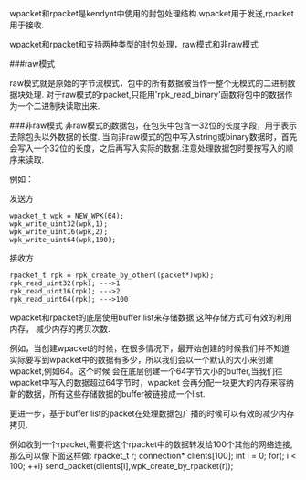wpacket和rpacket是kendynt中使用的封包处理结构.wpacket用于发送,rpacket用于接收.

wpacket和rpacket和支持两种类型的封包处理，raw模式和非raw模式

###raw模式

raw模式就是原始的字节流模式，包中的所有数据被当作一整个无模式的二进制数据块处理.
对于raw模式的rpacket,只能用'rpk_read_binary'函数将包中的数据作为一个二进制块读取出来.

###非raw模式
非raw模式的数据包，在包头中包含一32位的长度字段，用于表示去除包头以外数据的长度.
当向非raw模式的包中写入string或binary数据时，首先会写入一个32位的长度，之后再写入实际的数据.注意处理数据包时要按写入的顺序来读取.

例如：

发送方

	wpacket_t wpk = NEW_WPK(64);
	wpk_write_uint32(wpk,1);
	wpk_write_uint16(wpk,2);
	wpk_write_uint64(wpk,100);


接收方
	
	rpacket_t rpk = rpk_create_by_other((packet*)wpk);
	rpk_read_uint32(rpk); --->1		
	rpk_read_uint16(rpk); --->2
	rpk_read_uint64(rpk); --->100


wpacket和rpacket的底层使用buffer list来存储数据,这种存储方式可有效的利用内存，
减少内存的拷贝次数.


例如，当创建wpacket的时候，在很多情况下，最开始创建的时候我们并不知道实际要写到wpacket中的数据有多少，所以我们会以一个默认的大小来创建wpacket,例如64。这个时候
会在底层创建一个64字节大小的buffer,当我们往wpacket中写入的数据超过64字节时，wpacket
会再分配一块更大的内存来容纳新的数据，所有这些存储数据的buffer被链接成一个list.

更进一步，基于buffer list的packet在处理数据包广播的时候可以有效的减少内存拷贝.

例如收到一个rpacket,需要将这个rpacket中的数据转发给100个其他的网络连接,那么可以像下面这样做:
	rpacket_t r;
	connection* clients[100];
	int i = 0;
	for(; i < 100; ++i)
		send_packet(clients[i],wpk_create_by_rpacket(r));




